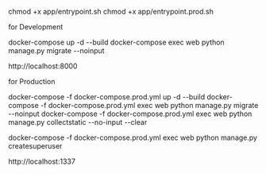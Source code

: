 chmod +x app/entrypoint.sh
chmod +x app/entrypoint.prod.sh

for Development

docker-compose up -d --build
docker-compose exec web python manage.py migrate --noinput


http://localhost:8000


for Production

docker-compose -f docker-compose.prod.yml up -d --build
docker-compose -f docker-compose.prod.yml exec web python manage.py migrate --noinput
docker-compose -f docker-compose.prod.yml exec web python manage.py collectstatic --no-input --clear

docker-compose -f docker-compose.prod.yml exec web python manage.py createsuperuser

http://localhost:1337